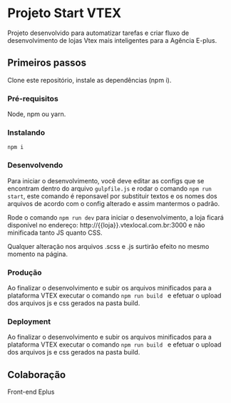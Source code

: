 # Projeto Start VTEX

Projeto desenvolvido para automatizar tarefas e criar fluxo de desenvolvimento de lojas Vtex mais inteligentes para a Agência E-plus.


## Primeiros passos

Clone este repositório, instale as dependências (npm i).


### Pré-requisitos

Node, npm ou yarn.


### Instalando

```
npm i
```

### Desenvolvendo

Para iniciar o desenvolvimento, você deve editar as configs que se encontram dentro do arquivo ```gulpfile.js``` e rodar o comando ```npm run start```, este comando é reponsavel por substituir textos e os nomes dos arquivos de acordo com o config alterado e assim mantermos o padrão. 

Rode o comando ```npm run dev``` para iniciar o desenvolvimento, a loja ficará disponível no endereço: http://{{loja}}.vtexlocal.com.br:3000 e não minificada tanto JS quanto CSS.

Qualquer alteração nos arquivos .scss e .js surtirão efeito no mesmo momento na página.

### Produção

Ao finalizar o desenvolvimento e subir os arquivos minificados para a plataforma VTEX executar o comando ```npm run build ``` e efetuar o upload dos arquivos js e css gerados na pasta build.

### Deployment

Ao finalizar o desenvolvimento e subir os arquivos minificados para a plataforma VTEX executar o comando ```npm run build ``` e efetuar o upload dos arquivos js e css gerados na pasta build.

## Colaboração

Front-end Eplus